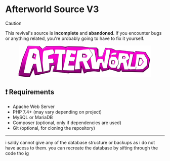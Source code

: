 # Afterworld Source V3

> [!CAUTION]  
> This revival's source is **incomplete** and **abandoned**. If you encounter bugs or anything related, you're probably going to have to fix it yourself.

<p align="center">
  <img src="https://github.com/Kqsane/Afterworld-Soruce-V3/blob/main/AFTERWORLD.png" width="420">
</p>

## ❗ Requirements

- Apache Web Server
- PHP 7.4+ (may vary depending on project)
- MySQL or MariaDB
- Composer (optional, only if dependencies are used)
- Git (optional, for cloning the repository)

---

i saldy cannot give any of the database structure or backups as i do not have acess to them. you can recreate the database by sifting through the code tho ig
